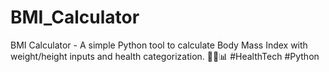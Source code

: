 # BMI_Calculator
BMI Calculator - A simple Python tool to calculate Body Mass Index with weight/height inputs and health categorization. 🏋️‍♂️📊 #HealthTech #Python
